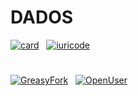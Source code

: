 # DADOS
[![card](https://github-readme-stats.vercel.app/api?username=COWANBAS&theme=dark&disable_animations=TRUE&locale=PT-BR)](https://github.com/COWANBAS) 
&nbsp;
[![iuricode](https://github-readme-stats.vercel.app/api/top-langs/?username=COWANBAS&hide=html&layout=compact&theme=dark&disable_animations=TRUE&locale=PT-BR&card_width=450)](https://github.com/COWANBAS)
#
[![GreasyFork](https://img.shields.io/badge/GreasyFork-151515?labelColor=7D7D7D)](https://greasyfork.org/en/users/1343842-cowanbas)
&nbsp;
[![OpenUser](https://img.shields.io/badge/OpenUser-151515?labelColor=7D7D7D)](https://openuserjs.org/users/Cowanbas)
&nbsp;
